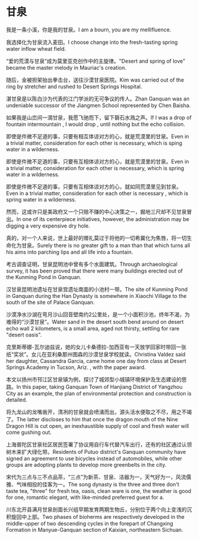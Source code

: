 # 甘泉

<p><span class="chinese">我是一条小溪，你是我的甘泉。</span><span class="english">I am a bourn, you are my mellifluence.</span></p>

<p><span class="chinese">我选择化为甘泉流入麦田。</span><span class="english">I choose change into the fresh-tasting spring water inflow wheat field.</span></p>

<p><span class="chinese">“爱的荒漠与甘泉”成为莫里亚克创作中的主旋律。</span><span class="english">"Desert and spring of love" became the master melody in Mauriac's creation.</span></p>

<p><span class="chinese">随后，金被担架抬出拳击台，送往沙漠甘泉医院。</span><span class="english">Kim was carried out of the ring by stretcher and rushed to Desert Springs Hospital.</span></p>

<p><span class="chinese">湛甘泉是以陈白沙为代表的江门学派的无可争议的传人。</span><span class="english">Zhan Ganquan was an undeniable successor of the Jiangmen School represented by Chen Baisha.</span></p>

<p><span class="chinese">如果我是山峦间一滴甘泉，我愿飞驰而下，留下磬石水溅之声。</span><span class="english">If I was a drop of fountain intermountain , I would drop , until nothing but the echo collision.</span></p>

<p><span class="chinese">即使是件微不足道的事，只要有相互体谅对方的心，就是荒漠里的甘泉。</span><span class="english">Even in a trivial matter, consideration for each other is necessary, which is sping water in a wilderness.</span></p>

<p><span class="chinese">即使是件微不足道的事，只要有互相体谅对方的心，就是荒漠里的甘泉。</span><span class="english">Even in a trivial matter, consideration for each other is necessary, which is spring water in a wilderness.</span></p>

<p><span class="chinese">即使是件微不足道的事，只要有互相体谅对方的心，就如同荒漠里见到甘泉。</span><span class="english">Even in a trivial matter, consideration for each other is necessary , which is spring water in a wilderness.</span></p>

<p><span class="chinese">然而，这或许只是美政府又一个只赔不赚的中心决策之一，掘地三尺却不见甘泉冒出。</span><span class="english">In one of its centerpiece initiatives, however, the administration may be digging a very expensive dry hole.</span></p>

<p><span class="chinese">真的，对一个人来说，世上最好的赠礼莫过于将他的一切希冀化为焦唇，将一切生命化为甘泉。</span><span class="english">Surely there is no greater gift to a man than that which turns all his aims into parching lips and all life into a fountain.</span></p>

<p><span class="chinese">考古调查证明，甘泉昆明池中曾有多个水面建筑。</span><span class="english">Through archaeological survey, it has been proved that there were many buildings erected out of the Kunming Pond in Ganquan.</span></p>

<p><span class="chinese">汉甘泉昆明池遗址在甘泉宫遗址南面的小池村一带。</span><span class="english">The site of Kunming Pond in Ganquan during the Han Dynasty is somewhere in Xiaochi Village to the south of the site of Palace Ganquan.</span></p>

<p><span class="chinese">沙漠净水沙湖在弯月沙山回音壁南约2公里处，是一个小面积沙池，终年不渴，为难得的“沙漠甘泉”。</span><span class="english">Water sand in the desert south bend around on desert echo wall 2 kilometers, is a small area, aged not thirsty, settling for rare "desert oasis".</span></p>

<p><span class="chinese">克里斯蒂娜-瓦尔迪兹说，她的女儿卡桑德拉-加西亚有一天放学回家时带回一张纸“奖状”。女儿在亚利桑那州图森的沙漠甘泉学校就读。</span><span class="english">Christina Valdez said her daughter, Cassandra Garcia, came home one day from class at Desert Springs Academy in Tucson, Ariz. , with the paper award.</span></p>

<p><span class="chinese">本文以扬州市邗江区甘泉镇为例，探讨了城郊型小城镇环境保护及生态建设的思路。</span><span class="english">In this paper, taking Ganquan Town of Hanjiang District of Yangzhou City as an example, the plan of environmental protection and construction is detailed.</span></p>

<p><span class="chinese">将九龙山的龙嘴凿开，清冽的甘泉就会喷涌而出，源头活水便取之不尽，用之不竭了。</span><span class="english">The latter discloses to him that once the dragon mouth of the Nine Dragon Hill is cut open, an inexhaustible supply of cool and fresh water will come gushing out.</span></p>

<p><span class="chinese">上海普陀区甘泉社区居民签署了协议用自行车代替汽车出行，还有的社区通过认领树木来扩大绿化带。</span><span class="english">Residents of Putuo district's Ganquan community have signed an agreement to use bicycles instead of automobiles, while other groups are adopting plants to develop more greenbelts in the city.</span></p>

<p><span class="chinese">宋代为三点与三不点品茶，“三点”为新茶、甘泉、洁器为一，天气好为一，风流儒雅、气味相投的佳客为一。</span><span class="english">The song dynasty is the three and three don't taste tea, "three" for fresh tea, oasis, clean ware is one, the weather is good for one, romantic elegant, with like-minded preferred guest for a.</span></p>

<p><span class="chinese">川东北开县满月甘泉剖面长兴组早期发育两期生物丘，分别位于两个向上变浅的沉积旋回中上部。</span><span class="english">Two phases of bioherms are respectively developed in the middle-upper of two descending cycles in the forepart of Changxing Formation in Manyue-Ganquan section of Kaixian, northeastern Sichuan.</span></p>

